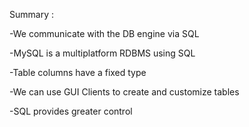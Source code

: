 Summary : 

-We communicate with the DB engine via SQL

-MySQL is a multiplatform RDBMS using SQL

-Table columns have a fixed type

-We can use GUI Clients to create and customize tables

-SQL provides greater control
